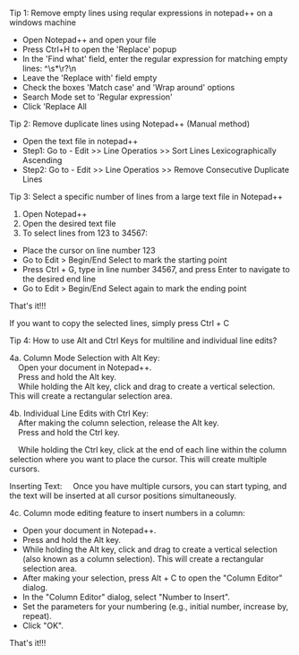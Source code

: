Tip 1: 
Remove empty lines using reqular expressions in notepad++ on a windows machine
- Open Notepad++ and open your file
- Press Ctrl+H to open the 'Replace' popup
- In the 'Find what' field, enter the regular expression for matching empty lines:     ^\s*\r?\n
- Leave the 'Replace with' field empty
- Check the boxes 'Match case' and 'Wrap around' options
- Search Mode set to 'Regular expression'
- Click 'Replace All

Tip 2:
Remove duplicate lines using Notepad++ (Manual method)
- Open the text file in notepad++
- Step1: Go to - Edit >> Line Operatios >> Sort Lines Lexicographically Ascending
- Step2: Go to - Edit >> Line Operatios >> Remove Consecutive Duplicate Lines

Tip 3: 
Select a specific number of lines from a large text file in Notepad++

1.	Open Notepad++
2.	Open the desired text file
3.	To select lines from 123 to 34567:
- Place the cursor on line number 123
-	Go to Edit > Begin/End Select to mark the starting point
-	Press Ctrl + G, type in line number 34567, and press Enter to navigate to the desired end line
-	Go to Edit > Begin/End Select again to mark the ending point
  
That's it!!! 

If you want to copy the selected lines, simply press Ctrl + C

Tip 4:
How to use Alt and Ctrl Keys for multiline and individual line edits?  

4a. Column Mode Selection with Alt Key:  
   &nbsp;&nbsp;&nbsp;&nbsp;Open your document in Notepad++.  
   &nbsp;&nbsp;&nbsp;&nbsp;Press and hold the Alt key.   
   &nbsp;&nbsp;&nbsp;&nbsp;While holding the Alt key, click and drag to create a vertical selection. This will create a rectangular selection area.

4b. Individual Line Edits with Ctrl Key:  
  &nbsp;&nbsp;&nbsp;&nbsp;After making the column selection, release the Alt key.  
	&nbsp;&nbsp;&nbsp;&nbsp;Press and hold the Ctrl key.  
  
&nbsp;&nbsp;&nbsp;&nbsp;While holding the Ctrl key, click at the end of each line within the column selection where you want to place the cursor. This will create multiple cursors.

  Inserting Text:
  &nbsp;&nbsp;&nbsp;&nbsp;Once you have multiple cursors, you can start typing, and the text will be inserted at all cursor positions simultaneously.

4c. Column mode editing feature to insert numbers in a column:
- Open your document in Notepad++.
- Press and hold the Alt key.
- While holding the Alt key, click and drag to create a vertical selection (also known as a column selection). This will create a rectangular selection area.
- After making your selection, press Alt + C to open the "Column Editor" dialog.
- In the "Column Editor" dialog, select "Number to Insert".
- Set the parameters for your numbering (e.g., initial number, increase by, repeat).
- Click "OK".

That's it!!!

